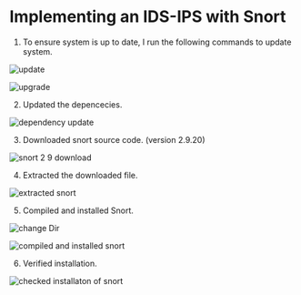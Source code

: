 # Implementing an IDS-IPS with Snort

1. To ensure system is up to date, I run the following commands to update system.

![update ](https://github.com/user-attachments/assets/8bf6bf98-f189-47bd-a2cd-7b23cbee1306)

![upgrade](https://github.com/user-attachments/assets/1d337ea7-70f8-4ada-abc1-c6e081578efc)

2. Updated the depencecies.

![dependency update](https://github.com/user-attachments/assets/337f93a9-7e5a-4a80-b9ca-68a909843d35)

3. Downloaded snort source code. (version 2.9.20)

![snort 2  9 download](https://github.com/user-attachments/assets/2c6ab334-434d-4d98-af15-4980015ca9dd)

4. Extracted the downloaded file.

![extracted snort](https://github.com/user-attachments/assets/aa4202a9-723b-4ab2-8765-fa0488af332b)

5. Compiled and installed Snort.
   
![change Dir](https://github.com/user-attachments/assets/2df0cd80-54d4-4456-80dc-37442baf2471)

![compiled and installed snort](https://github.com/user-attachments/assets/635778bc-af85-4fca-9d5e-ec2fc3b3338c)

6. Verified installation.

![checked installaton of snort](https://github.com/user-attachments/assets/0aec6d31-63b5-479d-a90c-65c1f830a1ad)

